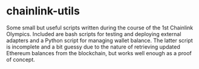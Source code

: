 # chainlink-utils
Some small but useful scripts written during the course of the 1st Chainlink Olympics. Included are bash scripts for testing and deploying external adapters and a Python script for managing wallet balance. The latter script is incomplete and a bit guessy due to the nature of retrieving updated Ethereum balances from the blockchain, but works well enough as a proof of concept.
